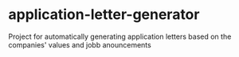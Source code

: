 # application-letter-generator
Project for automatically generating application letters based on the companies' values and jobb anouncements
